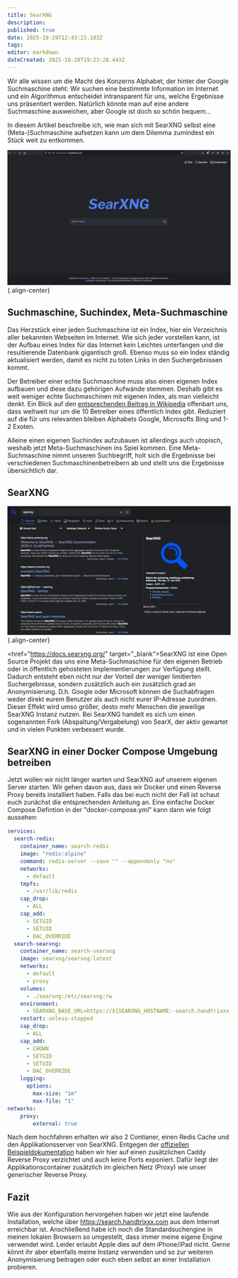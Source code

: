 ```yaml
---
title: SearXNG
description: 
published: true
date: 2025-10-29T12:43:23.103Z
tags: 
editor: markdown
dateCreated: 2025-10-20T19:23:28.443Z
---
```



Wir alle wissen um die Macht des Konzerns Alphabet, der hinter der Google Suchmaschine steht: 
Wir suchen eine bestimmte Information im Internet und ein Algorithmus entscheidet intransparent für uns, welche Ergebnisse uns präsentiert werden. Natürlich könnte man auf eine andere Suchmaschine ausweichen, aber Google ist doch so schön bequem…

In diesem Artikel beschreibe ich, wie man sich mit SearXNG selbst eine 
(Meta-)Suchmaschine aufsetzen kann um dem Dilemma zumindest ein Stück weit zu entkommen.

![01_searx.png](/assets/projekte/searxng/01_searx.png){.align-center}

## Suchmaschine, Suchindex, Meta-Suchmaschine

Das Herzstück einer jeden Suchmaschine ist ein Index, hier ein Verzeichnis aller 
bekannten Webseiten im Internet. Wie sich jeder vorstellen kann, ist der Aufbau eines 
Index für das Internet kein Leichtes unterfangen und die resultierende Datenbank 
gigantisch groß. Ebenso muss so ein Index ständig aktualisiert werden, 
damit es nicht zu toten Links in den Suchergebnissen kommt.

Der Betreiber einer echte Suchmaschine muss also einen eigenen Index aufbauen und 
diese dazu gehörigen Aufwände stemmen. Deshalb gibt es weit weniger echte Suchmaschinen 
mit eigenen Index, als man vielleicht denkt. Ein Blick auf den <a href="https://en.wikipedia.org/wiki/List_of_search_engines" target="_blank">entsprechenden Beitrag in 
Wikipedia</a> offenbart uns, dass weltweit nur um die 10 Betreiber eines öffentlich Index gibt. 
Reduziert auf die für uns relevanten bleiben Alphabets Google, 
Microsofts Bing und 1-2 Exoten.

Alleine einen eigenen Suchindex aufzubauen ist allerdings auch utopisch, 
weshalb jetzt Meta-Suchmaschinen ins Spiel kommen. Eine Meta-Suchmaschine 
nimmt unseren Suchbegriff, holt sich die Ergebnisse bei verschiedenen 
Suchmaschinenbetreibern ab und stellt uns die Ergebnisse übersichtlich dar.

## SearXNG

![02_searxngsearch.png](/assets/projekte/searxng/02_searxngsearch.png){.align-center}

<href="https://docs.searxng.org/" target="_blank">SearXNG</a> ist eine Open Source Projekt das uns eine Meta-Suchmaschine für den 
eigenen Betrieb oder in öffentlich gehosteten Implementierungen zur Verfügung stellt. 
Dadurch entsteht eben nicht nur der Vorteil der weniger limitierten Suchergebnisse, 
sondern zusätzlich auch ein zusätzlich grad an Anonymisierung. D.h. 
Google oder Microsoft können die Suchabfragen weder direkt eurem Benutzer 
als auch nicht eurer IP-Adresse zuordnen. Dieser Effekt wird umso größer, 
desto mehr Menschen die jeweilige SearXNG Instanz nutzen. 
Bei SearXNG handelt es sich um einen sogenannten Fork (Abspaltung/Vergabelung) 
von SearX, der aktiv gewartet und in vielen Punkten verbessert wurde.

## SearXNG in einer Docker Compose Umgebung betreiben

Jetzt wollen wir nicht länger warten und SearXNG auf unserem eigenen Server starten. 
Wir gehen davon aus, dass wir Docker und einen 
Reverse Proxy bereits installiert haben. Falls das bei euch nicht der 
Fall ist schaut euch zunächst die entsprechenden Anleitung an. 
Eine einfache Docker Compose Defintion in der "docker-compose.yml" 
kann dann wie folgt aussehen:

```yaml
services:
  search-redis:
    container_name: search-redis
    image: "redis:alpine"
    command: redis-server --save "" --appendonly "no"
    networks:
      - default
    tmpfs:
      - /var/lib/redis
    cap_drop:
      - ALL
    cap_add:
      - SETGID
      - SETUID
      - DAC_OVERRIDE
  search-searxng:
    container_name: search-searxng
    image: searxng/searxng:latest
    networks:
      - default
      - proxy
    volumes:
      - ./searxng:/etc/searxng:rw
    environment:
      - SEARXNG_BASE_URL=https://${SEARXNG_HOSTNAME:-search.handtrixxx.com}/
    restart: unless-stopped
    cap_drop:
      - ALL
    cap_add:
      - CHOWN
      - SETGID
      - SETUID
      - DAC_OVERRIDE
    logging:
      options:
        max-size: "1m"
        max-file: "1"
networks:
    proxy:
        external: true
```

Nach dem hochfahren erhalten wir also 2 Contianer, 
einen Redis Cache und den Applikationsserver von SearXNG. 
Entgegen der <a href="https://github.com/searxng/searxng-docker/blob/master/docker-compose.yaml" target="_blank">offiziellen Beispieldokumentation</a> haben wir hier auf einen 
zusätzlichen Caddy Reverse Proxy verzichtet und auch keine Ports exponiert. 
Dafür liegt der Applikationscontainer zusätzlich im gleichen Netz (Proxy) 
wie unser generischer Reverse Proxy.

## Fazit

Wie aus der Konfiguration hervorgehen haben wir jetzt eine laufende Installation, 
welche über https://search.handtrixxx.com aus dem Internet erreichbar ist. 
Anschließend habe ich noch die Standardsuchengine in meinen lokalen 
Browsern so umgestellt, dass immer meine eigene Engine verwendet wird. 
Leider erlaubt Apple dies auf dem iPhone/iPad nicht. Gerne könnt ihr aber 
ebenfalls meine Instanz verwenden und so zur weiteren Anonymisierung 
beitragen oder euch eben selbst an einer Installation probieren.
